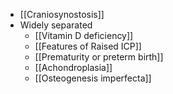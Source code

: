 - [[Craniosynostosis]]
- Widely separated
	- [[Vitamin D deficiency]]
	- [[Features of Raised ICP]]
	- [[Prematurity or preterm birth]]
	- [[Achondroplasia]]
	- [[Osteogenesis imperfecta]]

